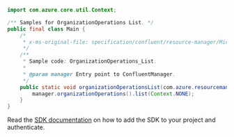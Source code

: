 ```java
import com.azure.core.util.Context;

/** Samples for OrganizationOperations List. */
public final class Main {
    /*
     * x-ms-original-file: specification/confluent/resource-manager/Microsoft.Confluent/preview/2021-09-01-preview/examples/OrganizationOperations_List.json
     */
    /**
     * Sample code: OrganizationOperations_List.
     *
     * @param manager Entry point to ConfluentManager.
     */
    public static void organizationOperationsList(com.azure.resourcemanager.confluent.ConfluentManager manager) {
        manager.organizationOperations().list(Context.NONE);
    }
}
```

Read the [SDK documentation](https://github.com/Azure/azure-sdk-for-java/blob/azure-resourcemanager-confluent_1.0.0-beta.3/sdk/confluent/azure-resourcemanager-confluent/README.md) on how to add the SDK to your project and authenticate.
